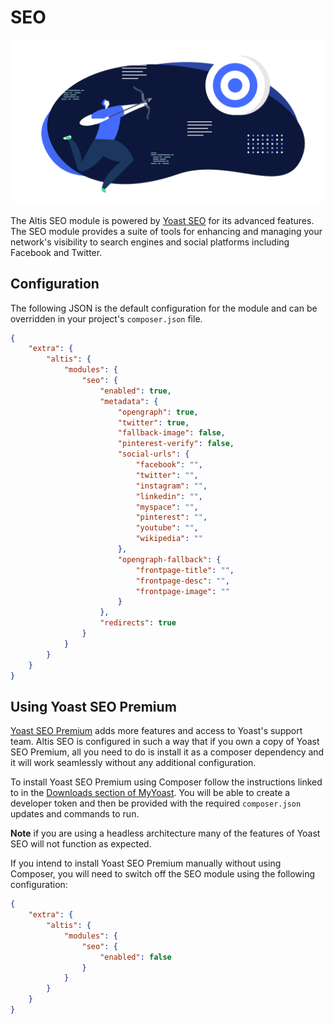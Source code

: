# SEO

![](./assets/banner-seo.png)

The Altis SEO module is powered by [Yoast SEO](https://yoast.com/wordpress/plugins/seo/) for its advanced features. The SEO module provides a suite of tools for enhancing and managing your network's visibility to search engines and social platforms including Facebook and Twitter.

## Configuration

The following JSON is the default configuration for the module and can be overridden in your project's `composer.json` file.

```json
{
	"extra": {
		"altis": {
			"modules": {
				"seo": {
					"enabled": true,
					"metadata": {
						"opengraph": true,
						"twitter": true,
						"fallback-image": false,
						"pinterest-verify": false,
						"social-urls": {
							"facebook": "",
							"twitter": "",
							"instagram": "",
							"linkedin": "",
							"myspace": "",
							"pinterest": "",
							"youtube": "",
							"wikipedia": ""
						},
						"opengraph-fallback": {
							"frontpage-title": "",
							"frontpage-desc": "",
							"frontpage-image": ""
						}
					},
					"redirects": true
				}
			}
		}
	}
}
```

## Using Yoast SEO Premium

[Yoast SEO Premium](https://yoast.com/wordpress/plugins/seo/) adds more features and access to Yoast's support team. Altis SEO is configured in such a way that if you own a copy of Yoast SEO Premium, all you need to do is install it as a composer dependency and it will work seamlessly without any additional configuration.

To install Yoast SEO Premium using Composer follow the instructions linked to in the [Downloads section of MyYoast](https://my.yoast.com/downloads). You will be able to create a developer token and then be provided with the required `composer.json` updates and commands to run.

**Note** if you are using a headless architecture many of the features of Yoast SEO will not function as expected.

If you intend to install Yoast SEO Premium manually without using Composer, you will need to switch off the SEO module using the following configuration:

```json
{
	"extra": {
		"altis": {
			"modules": {
				"seo": {
					"enabled": false
				}
			}
		}
	}
}
```
